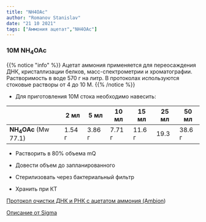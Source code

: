 ```yaml
---
title: "NH4OAc"
author: "Romanov Stanislav"
date: "21 10 2021"
tags: ["Аммония ацетат","NH4OAc"]
---
```


### 10M NH<sub>4</sub>OAc

{{% notice "info" %}}
Ацетат аммония применяется для переосаждения ДНК, кристаллизации белков, масс-спектрометрии и хроматографии. Растворимость в воде 570 г на литр. В протоколах используются стоковые растворы от  4 до 10 М.
{{% /notice %}}

-   Для приготовления 10М стока необходимо навесить:

|                                 | 2 мл   | 5 мл   | 10 мл  | 15 мл  | 25 мл | 50 мл  |
|---------------------------------|--------|--------|--------|--------|-------|--------|
| **NH<sub>4</sub>OAc** (Mw 77.1) | 1.54 г | 3.86 г | 7.71 г | 11.6 г | 19.3  | 38.6 г |

-   Растворить в 80% объема mQ

-   Довести объем до запланированного

-   Стерилизовать через бактериальный фильтр

-   Хранить при КТ

[Протокол очистки ДНК и РНК с ацетатом аммония (Ambion](https://assets.thermofisher.com/TFS-Assets/LSG/manuals/sp_9071.pdf))

[Описание от Sigma](https://www.sigmaaldrich.com/deepweb/assets/sigmaaldrich/product/documents/348/630/a1542pis.pdf)

